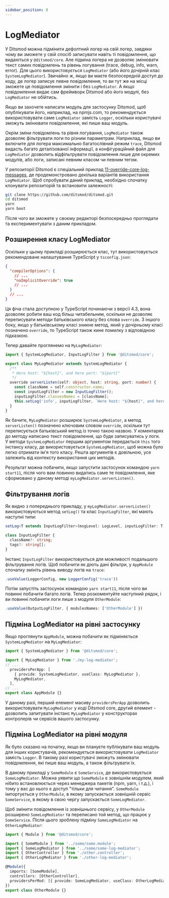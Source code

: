 ```yaml
---
sidebar_position: 8
---
```


# LogMediator

У Ditsmod можна підмінити дефолтний логер на свій логер, завдяки чому ви зможете у свій спосіб записувати навіть ті повідомлення, що видаються у `@ditsmod/core`. Але підміна логера не дозволяє змінювати текст самих повідомлень та рівень логування (trace, debug, info, warn, error). Для цього використовується `LogMediator` (або його дочірній клас `SystemLogMediator`). Звичайно ж, якщо ви маєте безпосередній доступ до коду, де логер записує певне повідомлення, то ви тут же на місці зможете це повідомлення змінити і без `LogMediator`. А якщо повідомлення видає сам фреймворк Ditsmod або його модулі, без `LogMediator` не обійтись.

Якщо ви захочете написати модуль для застосунку Ditsmod, щоб опублікувати його, наприклад, на npmjs.com, то рекомендується використовувати саме `LogMediator` замість `Logger`, оскільки користувачі зможуть змінювати повідомлення, які пише ваш модуль.

Окрім зміни повідомлень та рівня логування, `LogMediator` також дозволяє фільтрувати логи по різним параметрам. Наприклад, якщо ви включите для логера максимально багатослівний режим `trace`, Ditsmod видасть багато деталізованої інформації, а конфігураційний файл для `LogMediator` дозволить відфільтрувати повідомлення лише для окремих модулів, або логи, записані певним класом чи певним тегом.

У репозиторії Ditsmod є спеціальний приклад [11-override-core-log-messages][1], де продемонстровано декілька варіантів використання `LogMediator`. Щоб спробувати даний приклад, необхідно спочатку клонувати репозиторій та встановити залежності:

```bash
git clone https://github.com/ditsmod/ditsmod.git
cd ditsmod
yarn
yarn boot
```

Після чого ви зможете у своєму редакторі безпосередньо проглядати та експериментувати з даним прикладом.

## Розширення класу LogMediator

Оскільки у цьому прикладі розширюється клас, тут використовується рекомендоване налаштування TypeScript у `tsconfig.json`:

```json
{
  "compilerOptions": {
    // ...
    "noImplicitOverride": true
    // ...
  }
  // ...
}
```

Ця фіча стала доступною у TypeScript починаючи з версії 4.3, вона дозволяє робити ваш код більш читабельним, оскільки не дозволяє переписувати методи батьківського класу без слова `override`. З іншого боку, якщо у батьківському класі зникне метод, який у дочірньому класі позначено `override`, то TypeScript також кине помилку з відповідною підказкою.

Тепер давайте проглянемо на `MyLogMediator`:

```ts
import { SystemLogMediator, InputLogFilter } from '@ditsmod/core';

export class MyLogMediator extends SystemLogMediator {
  /**
   * Here host: "${host}", and here port: "${port}"
   */
  override serverListen(self: object, host: string, port: number) {
    const className = self.constructor.name;
    const inputLogFilter = new InputLogFilter();
    inputLogFilter.classesNames = [className];
    this.setLog('info', inputLogFilter, `Here host: "${host}", and here port: "${port}"`);
  }
}
```

Як бачите, `MyLogMediator` розширює `SystemLogMediator`, а метод `serverListen()` позначено ключовим словом `override`, оскільки тут переписується батьківський метод із точно такою назвою. У коментарях до методу написано текст повідомлення, що буде записуватись у логи. У методи `SystemLogMediator` першим аргументом передається `this` того інстансу класу, де використовується `SystemLogMediator`, щоб можна було легко отримати ім'я того класу. Решта аргументів є довільною, усе залежить від контексту використання цих методів.

Результат можна побачити, якщо запустити застосунок командою `yarn start11`, після чого вам повинно видатись саме те повідомлення, яке сформовано у даному методі `myLogMediator.serverListen()`.

## Фільтрування логів

Як видно з попереднього прикладу, у `myLogMediator.serverListen()` використовуються метод `setLog()` та клас `InputLogFilter`, які мають наступні типи:

```ts
setLog<T extends InputLogFilter>(msgLevel: LogLevel, inputLogFilter: T, msg: any): void;

class InputLogFilter {
  className?: string;
  tags?: string[];
}
```

Інстанс `InputLogFilter` використовується для можливості подальшого фільтрування логів. Щоб побачити як діють дані фільтри, у `AppModule` спочатку змініть рівень виводу логів на `trace`:

```ts
.useValue(LoggerConfig, new LoggerConfig('trace'))
```

Потім запустіть застосунок командою `yarn start11`, після чого ви повинні побачити багато логів. Тепер розкоментуйте наступний рядок, і ви повинні побачити логи лише з модуля `OtherModule`:

```ts
.useValue(OutputLogFilter, { modulesNames: ['OtherModule'] })
```

## Підміна LogMediator на рівні застосунку

Якщо проглянути `AppModule`, можна побачити як підміняється `SystemLogMediator` на `MyLogMediator`:

```ts
import { SystemLogMediator } from '@ditsmod/core';

import { MyLogMediator } from './my-log-mediator';
// ...
  providersPerApp: [
    { provide: SystemLogMediator, useClass: MyLogMediator },
    MyLogMediator,
  ],
// ...
export class AppModule {}
```

У даному разі, перший елемент масиву `providersPerApp` дозволить використовувати `MyLogMediator` у коді Ditsmod core, другий елемент - дозволить запитувати інстанс `MyLogMediator` у конструкторах контролерів чи сервісів вашого застосунку.

## Підміна LogMediator на рівні модуля

Як було сказано на початку, якщо ви плануєте публікувати ваш модуль для інших користувачів, рекомендується використовувати `LogMediator` замість `Logger`. В такому разі користувачі зможуть змінювати повідомлення, які пише ваш модуль, а також фільтрувати їх.

В даному прикладі у `SomeModule` є `SomeService`, де використовується `SomeLogMediator`. Можна уявити що `SomeModule` є зовнішнім модулем, який нібито встановлюється через менеджера пакетів (npm, yarn, і т.д.), і тому у вас до нього є доступ "тільки для читання". `SomeModule` імпортується у `OtherModule`, в якому запускається зовнішній сервіс `SomeService`, в якому в свою чергу запускається `SomeLogMediator`.

Щоб змінити повідомлення із зовнішнього сервісу, у `OtherModule` розширено `SomeLogMediator` та переписано той метод, що працює у `SomeService`. Після цього зроблену підміну `SomeLogMediator` на `OtherLogMediator`:

```ts
import { Module } from '@ditsmod/core';

import { SomeModule } from '../some/some.module';
import { SomeLogMediator } from '../some/some-log-mediator';
import { OtherController } from './other.controller';
import { OtherLogMediator } from './other-log-mediator';

@Module({
  imports: [SomeModule],
  controllers: [OtherController],
  providersPerMod: [{ provide: SomeLogMediator, useClass: OtherLogMediator }],
})
export class OtherModule {}
```

[1]: https://github.com/ditsmod/ditsmod/tree/main/examples/11-override-core-log-messages

